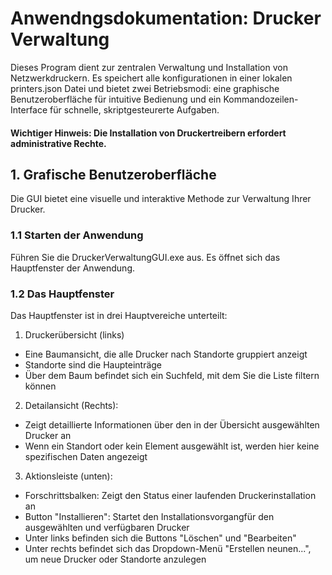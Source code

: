 # Anwendngsdokumentation: Drucker Verwaltung

Dieses Program dient zur zentralen Verwaltung und Installation von Netzwerkdruckern. Es speichert alle konfigurationen in einer lokalen printers.json Datei und bietet zwei Betriebsmodi: eine graphische Benutzeroberfläche für intuitive Bedienung und ein Kommandozeilen-Interface für schnelle, skriptgesteurerte Aufgaben.

#### Wichtiger Hinweis: Die Installation von Druckertreibern erfordert administrative Rechte.

## 1. Grafische Benutzeroberfläche
Die GUI bietet eine visuelle und interaktive Methode zur Verwaltung Ihrer Drucker.

### 1.1 Starten der Anwendung
Führen Sie die DruckerVerwaltungGUI.exe aus. Es öffnet sich das Hauptfenster der Anwendung.

### 1.2 Das Hauptfenster
Das Hauptfenster ist in drei Hauptvereiche unterteilt:

1. Druckerübersicht (links)
- Eine Baumansicht, die alle Drucker nach Standorte gruppiert anzeigt
- Standorte sind die Haupteinträge
- Über dem Baum befindet sich ein Suchfeld, mit dem Sie die Liste filtern können

2. Detailansicht (Rechts):
- Zeigt detaillierte Informationen über den in der Übersicht ausgewählten Drucker an
- Wenn ein Standort oder kein Element ausgewählt ist, werden hier keine spezifischen Daten angezeigt

3. Aktionsleiste (unten):
- Forschrittsbalken: Zeigt den Status einer laufenden Druckerinstallation an
- Button "Installieren": Startet den Installationsvorgangfür den ausgewählten und verfügbaren Drucker
- Unter links befinden sich die Buttons "Löschen" und "Bearbeiten"
- Unter rechts befindet sich das Dropdown-Menü "Erstellen neunen...", um neue Drucker oder Standorte anzulegen
